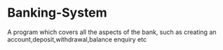 # Banking-System
A program which covers all the aspects of the bank, such as creating an account,deposit,withdrawal,balance enquiry etc
